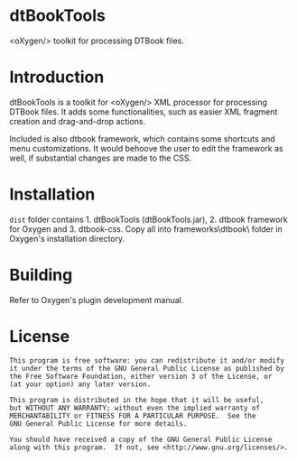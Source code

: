 dtBookTools
===========

&lt;oXygen/> toolkit for processing DTBook files.

# Introduction

dtBookTools is a toolkit for &lt;oXygen/> XML processor for processing DTBook files. It adds some functionalities, such as easier XML fragment creation and drag-and-drop actions.

Included is also dtbook framework, which contains some shortcuts and menu customizations. It would behoove the user to edit the framework as well, if substantial changes are made to the CSS.

# Installation

`dist` folder contains 1. dtBookTools (dtBookTools.jar), 2. dtbook framework for Oxygen and 3. dtbook-css. Copy all into frameworks\dtbook\ folder in Oxygen's installation directory.

# Building

Refer to Oxygen's plugin development manual.

# License

    This program is free software: you can redistribute it and/or modify
    it under the terms of the GNU General Public License as published by
    the Free Software Foundation, either version 3 of the License, or
    (at your option) any later version.

    This program is distributed in the hope that it will be useful,
    but WITHOUT ANY WARRANTY; without even the implied warranty of
    MERCHANTABILITY or FITNESS FOR A PARTICULAR PURPOSE.  See the
    GNU General Public License for more details.

    You should have received a copy of the GNU General Public License
    along with this program.  If not, see <http://www.gnu.org/licenses/>.